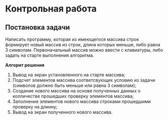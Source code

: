 # Контрольная работа

## Постановка задачи 
Написать программу, которая из имеющегося массива 
строк формирует новый массив из строк, длина которых меньше, 
либо равна 3 символам. Первоначальный массив можно ввести 
с клавиатуры, либо задать на старте выполнения алгоритма.

**Алгорит решения**

1. Вывод на экран установленного на старте массива;
2. Подсчет элементов массива соответсвующих условию из задачи (символов должно быть меньше или равна 3 символам);
3. Создание нового массива на основе полученных данных о колличестве прошедших проверку элементов массива;
4. Заполнение элементов нового массива строками прошедшими проверку на длинну;
5. Вывод на экран полученного нового массива.
